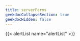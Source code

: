 ```yaml
---
title: serverFarms
geekdocCollapseSection: true
geekdocHidden: false
---
```


{{< alertList name="alertList" >}}